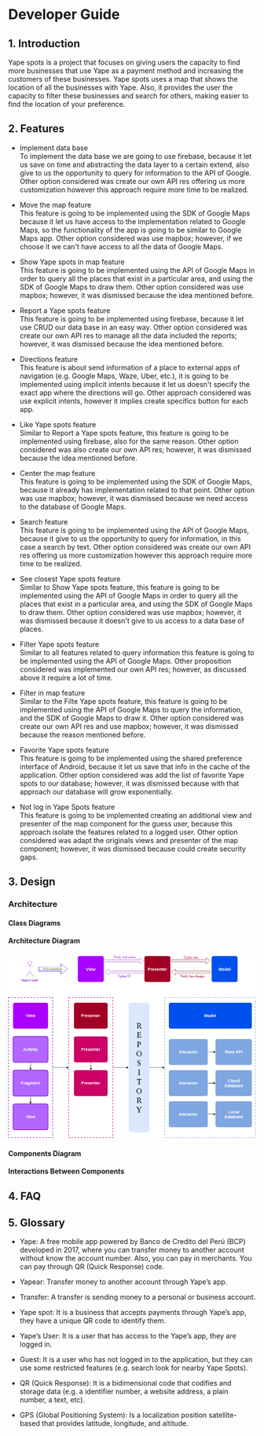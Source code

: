 # Developer Guide

## 1. Introduction

Yape spots is a project that focuses on giving users the capacity to find more businesses that use Yape as a payment method and increasing the customers of these businesses. Yape spots uses a map that shows the location of all the businesses with Yape. Also, it provides the user the capacity to filter these businesses and search for others, making easier to find the location of your preference.

## 2. Features

- Implement data base  
  To implement the data base we are going to use firebase, because it let us save on time and abstracting the data layer to a certain extend, also give to us the opportunity to query for information to the API of Google. Other option considered was create our own API res  offering us more customization however this approach require more time to be realized.

- Move the map feature  
  This feature is  going to be implemented using the SDK of Google Maps because it let us have access to the implementation related to Google Maps, so the functionality of the app is going to be similar to Google Maps app. Other option considered was use mapbox; however, if we choose it we can't have access to all the data of Google Maps.

- Show Yape spots in map feature  
  This feature is going to be implemented using the API of Google Maps in order to query all the places that exist in a particular area, and using the SDK of Google Maps to draw them. Other option considered was use mapbox; however, it was dismissed because the idea mentioned before.

- Report a Yape spots feature  
  This feature is going to be implemented using firebase, because it let use CRUD our data base in an easy way. Other option considered was create our own API res to manage all the data included the reports; however, it was dismissed because the idea mentioned before.

- Directions feature  
  This feature is about send information of a place to external apps of navigation (e.g. Google Maps, Waze, Uber, etc.), it is going to be implemented using implicit intents because it let us doesn't specify the exact app where the directions will go. Other approach considered was use explicit intents, however it implies create specifics button for each app.

- Like Yape spots feature  
  Similar to Report a Yape spots feature, this feature is going to be implemented using firebase, also for the same reason. Other option considered was also create our own API res; however, it was dismissed because the idea mentioned before.

- Center the map feature  
  This feature is going to be implemented using the SDK of Google Maps, because it already has implementation related to that point. Other option was use mapbox; however, it was dismissed because we need access to the database of Google Maps.

- Search feature  
  This feature is going to be implemented using the API of Google Maps, because it give to us the opportunity to query for information, in this case a search by text. Other option considered was create our own API res  offering us more customization however this approach require more time to be realized.

- See closest Yape spots feature  
  Similar to Show Yape spots feature, this feature is going to be implemented using the API of Google Maps in order to query all the places that exist in a particular area, and using the SDK of Google Maps to draw them. Other option considered was use mapbox; however, it was dismissed because it doesn't give to us access to a data base of places.

- Filter Yape spots feature  
  Similar to all features related to query information this feature is going to be implemented using the API of Google Maps. Other proposition considered was implemented our own API res; however, as discussed above it require a lot of time.

- Filter in map feature  
  Similar to the Filte Yape spots feature, this feature is going to be implemented using the API of Google Maps to query the information, and the SDK of Google Maps to draw it. Other option considered was create our own API res and use mapbox; however, it was dismissed because the reason mentioned before.

- Favorite Yape spots feature  
  This feature is going to be implemented using the shared preference interface of Android, because it let us save that info in the cache of the application. Other option considered was add the list of favorite Yape spots to our database; however, it was dismissed because with that approach our database will grow exponentially.

- Not log in Yape Spots feature  
  This feature is going to be implemented creating an additional view and presenter of the map component for the guess user, because this approach isolate the features related to a logged user. Other option considered was adapt the originals views and presenter of the map component; however, it was dismissed because could create security gaps.

## 3. Design

### Architecture

#### Class Diagrams

#### Architecture Diagram

![Architecture diagram](/documentation/developer_guide/Architecture_Diagram/architecture_diagram.png)

#### Components Diagram

#### Interactions Between Components

## 4. FAQ

## 5. Glossary

  - Yape: A free mobile app powered by Banco de Credito del Perú (BCP) developed in 2017, where you can transfer money to another account without know the account number. Also, you can pay in merchants. You can pay through QR (Quick Response) code.

  - Yapear: Transfer money to another account through Yape’s app.

  - Transfer: A transfer is sending money to a personal or business account.

  - Yape spot: It is a business that accepts payments through Yape’s app, they have a unique QR code to identify them.

  - Yape’s User: It is a user that has access to the Yape’s app, they are logged in.

  - Guest: It is a user who has not logged in to the application, but they can use some restricted features (e.g. search look for nearby Yape Spots).

  - QR (Quick Response): It is a bidimensional code that codifies and storage data (e.g. a identifier number, a website address, a plain number, a text, etc).

  - GPS (Global Positioning System): Is a localization position satellite-based that provides latitude, longitude, and altitude.
